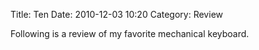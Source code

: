 Title: Ten
Date: 2010-12-03 10:20
Category: Review

Following is a review of my favorite mechanical keyboard.
